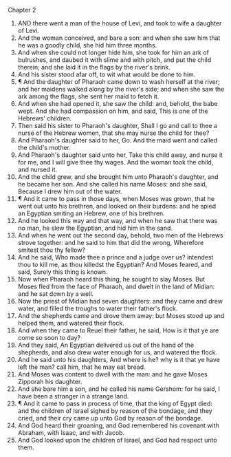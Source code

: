 

Chapter 2

1. AND there went a man of the house of Levi, and took to wife a daughter of Levi.
2. And the woman conceived, and bare a son: and when she saw him that he was a goodly child, she hid him three months.
3. And when she could not longer hide him, she took for him an ark of bulrushes, and daubed it with slime and with pitch, and put the child therein; and she laid it in the flags by the river's brink.
4. And his sister stood afar off, to wit what would be done to him.
5. ¶ And the daughter of Pharaoh came down to wash herself at the river; and her maidens walked along by the river's side; and when she saw the ark among the flags, she sent her maid to fetch it.
6. And when she had opened it, she saw the child: and, behold, the babe wept.  And she had compassion on him, and said, This is one of the Hebrews' children.
7. Then said his sister to Pharaoh's daughter, Shall I go and call to thee a nurse of the Hebrew women, that she may nurse the child for thee?
8. And Pharaoh's daughter said to her, Go.  And the maid went and called the child's mother.
9. And Pharaoh's daughter said unto her, Take this child away, and nurse it for me, and I will give thee thy wages.  And the woman took the child, and nursed it.
10. And the child grew, and she brought him unto Pharaoh's daughter, and he became her son.  And she called his name Moses: and she said, Because I drew him out of the water.
11. ¶ And it came to pass in those days, when Moses was grown, that he went out unto his brethren, and looked on their burdens: and he spied an Egyptian smiting an Hebrew, one of his brethren.
12. And he looked this way and that way, and when he saw that there was no man, he slew the Egyptian, and hid him in the sand.
13. And when he went out the second day, behold, two men of the Hebrews strove together: and he said to him that did the wrong, Wherefore smitest thou thy fellow?
14. And he said, Who made thee a prince and a judge over us? intendest thou to kill me, as thou killedst the Egyptian?  And Moses feared, and said, Surely this thing is known.
15. Now when Pharaoh heard this thing, he sought to slay Moses.  But Moses fled from the face of Pharaoh, and dwelt in the land of Midian: and he sat down by a well.
16. Now the priest of Midian had seven daughters: and they came and drew water, and filled the troughs to water their father's flock.
17. And the shepherds came and drove them away: but Moses stood up and helped them, and watered their flock.
18. And when they came to Reuel their father, he said, How is it that ye are come so soon to day?
19. And they said, An Egyptian delivered us out of the hand of the shepherds, and also drew water enough for us, and watered the flock.
20. And he said unto his daughters, And where is he?  why is it that ye have left the man?  call him, that he may eat bread.
21. And Moses was content to dwell with the man: and he gave Moses Zipporah his daughter.
22. And she bare him a son, and he called his name Gershom: for he said, I have been a stranger in a strange land.
23. ¶ And it came to pass in process of time, that the king of Egypt died: and the children of Israel sighed by reason of the bondage, and they cried, and their cry came up unto God by reason of the bondage.
24. And God heard their groaning, and God remembered his covenant with Abraham, with Isaac, and with Jacob.
25. And God looked upon the children of Israel, and God had respect unto them.
